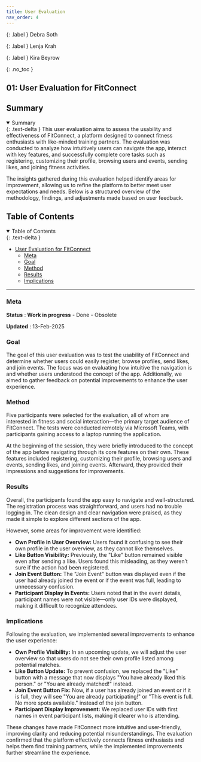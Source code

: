 ```yaml
---
title: User Evaluation
nav_order: 4
---
```


{: .label }
Debra Soth

{: .label }
Lenja Krah

{: .label }
Kira Beyrow

{: .no_toc }

## 01: User Evaluation for FitConnect

## Summary

<details open markdown="block">  
{: .text-delta }  
<summary>Summary</summary>  
This user evaluation aims to assess the usability and effectiveness of FitConnect, a platform designed to connect fitness enthusiasts with like-minded training partners. The evaluation was conducted to analyze how intuitively users can navigate the app, interact with key features, and successfully complete core tasks such as registering, customizing their profile, browsing users and events, sending likes, and joining fitness activities.  

The insights gathered during this evaluation helped identify areas for improvement, allowing us to refine the platform to better meet user expectations and needs. Below is a structured overview of the methodology, findings, and adjustments made based on user feedback.  
</details>  

## Table of Contents

<details open markdown="block">  
{: .text-delta }  
<summary>Table of Contents</summary>

- [User Evaluation for FitConnect](#01-user-evaluation-for-fitconnect)  
  - [Meta](#meta)  
  - [Goal](#goal)  
  - [Method](#method)  
  - [Results](#results)  
  - [Implications](#implications)  

</details>

---

### Meta

**Status**
: **Work in progress** - Done - Obsolete

**Updated**
: 13-Feb-2025

### Goal

The goal of this user evaluation was to test the usability of FitConnect and determine whether users could easily register, browse profiles, send likes, and join events. The focus was on evaluating how intuitive the navigation is and whether users understood the concept of the app. Additionally, we aimed to gather feedback on potential improvements to enhance the user experience.

### Method

Five participants were selected for the evaluation, all of whom are interested in fitness and social interaction—the primary target audience of FitConnect. The tests were conducted remotely via Microsoft Teams, with participants gaining access to a laptop running the application.

At the beginning of the session, they were briefly introduced to the concept of the app before navigating through its core features on their own. These features included registering, customizing their profile, browsing users and events, sending likes, and joining events. Afterward, they provided their impressions and suggestions for improvements.

### Results

Overall, the participants found the app easy to navigate and well-structured. The registration process was straightforward, and users had no trouble logging in. The clean design and clear navigation were praised, as they made it simple to explore different sections of the app.

However, some areas for improvement were identified:

- **Own Profile in User Overview:** Users found it confusing to see their own profile in the user overview, as they cannot like themselves.
- **Like Button Visibility:** Previously, the "Like" button remained visible even after sending a like. Users found this misleading, as they weren’t sure if the action had been registered.
- **Join Event Button:** The "Join Event" button was displayed even if the user had already joined the event or if the event was full, leading to unnecessary confusion.
- **Participant Display in Events:** Users noted that in the event details, participant names were not visible—only user IDs were displayed, making it difficult to recognize attendees.

### Implications

Following the evaluation, we implemented several improvements to enhance the user experience:

- **Own Profile Visibility:** In an upcoming update, we will adjust the user overview so that users do not see their own profile listed among potential matches.
- **Like Button Update:** To prevent confusion, we replaced the "Like" button with a message that now displays "You have already liked this person." or "You are already matched!" instead.
- **Join Event Button Fix:** Now, if a user has already joined an event or if it is full, they will see "You are already participating!" or "This event is full. No more spots available." instead of the join button.
- **Participant Display Improvement:** We replaced user IDs with first names in event participant lists, making it clearer who is attending.

These changes have made FitConnect more intuitive and user-friendly, improving clarity and reducing potential misunderstandings. The evaluation confirmed that the platform effectively connects fitness enthusiasts and helps them find training partners, while the implemented improvements further streamline the experience.

